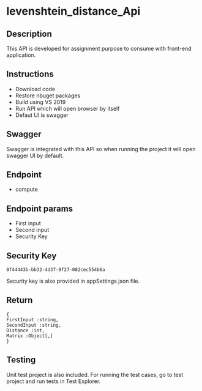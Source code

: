 # levenshtein_distance_Api


## Description

This API is developed for assignment purpose to consume with front-end application.

## Instructions
- Download code
- Restore nbuget packages
- Build using VS 2019
- Run API which will open browser by itself
- Defaut UI is swagger

## Swagger
Swagger is integrated with this API so when running the project it will open swagger UI by default.

## Endpoint
- compute

## Endpoint params
- First input
- Second input
- Security Key

## Security Key
```
0f44443b-bb32-4d37-9f27-082cec554b6a
```
Security key is also provided in appSettings.json file.

## Return
```
{
FirstInput :string,
SecondInput :string,
Distance :int,
Matrix :Object[,]
}
```

## Testing
Unit test project is also included. For running the test cases, go to test project and run tests in Test Explorer.
